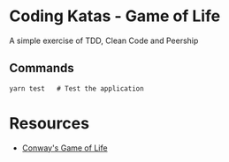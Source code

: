 # Coding Katas - Game of Life

A simple exercise of TDD, Clean Code and Peership

## Commands

```
yarn test   # Test the application
```

# Resources

- [Conway's Game of Life](https://en.wikipedia.org/wiki/Conway%27s_Game_of_Life)
